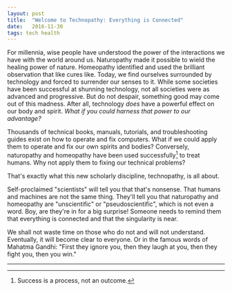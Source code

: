 ```yaml
---
layout: post
title:  "Welcome to Technopathy: Everything is Connected"
date:   2016-11-30
tags: tech health
---
```

For millennia, wise people have understood the power of the interactions we have with the world around us. Naturopathy made it possible to wield the healing power of nature. Homeopathy identified and used the brilliant observation that like cures like. Today, we find ourselves surrounded by technology and forced to surrender our senses to it. While some societies have been successful at shunning technology, not all societies were as advanced and progressive. But do not despair, something good may come out of this madness. After all, technology *does* have a powerful effect on our body and spirit. *What if you could harness that power to our advantage?*

Thousands of technical books, manuals, tutorials, and troubleshooting guides exist on how to operate and fix computers. What if we could apply them to operate and fix our own spirits and bodies? Conversely, naturopathy and homeopathy have been used successfully[^1] to treat humans. Why not apply them to fixing our technical problems?

That's exactly what this new scholarly discipline, technopathy, is all about.

Self-proclaimed "scientists" will tell you that that's nonsense. That humans and machines are not the same thing. They'll tell you that naturopathy and homeopathy are "unscientific" or "pseudoscientific", which is not even a word. Boy, are they're in for a big surprise! Someone needs to remind them that everything is connected and that the singularity is near.

We shall not waste time on those who do not and will not understand. Eventually, it will become clear to everyone. Or in the famous words of Mahatma Gandhi: "First they ignore you, then they laugh at you, then they fight you, then you win."

----
[^1]: Success is a process, not an outcome.
